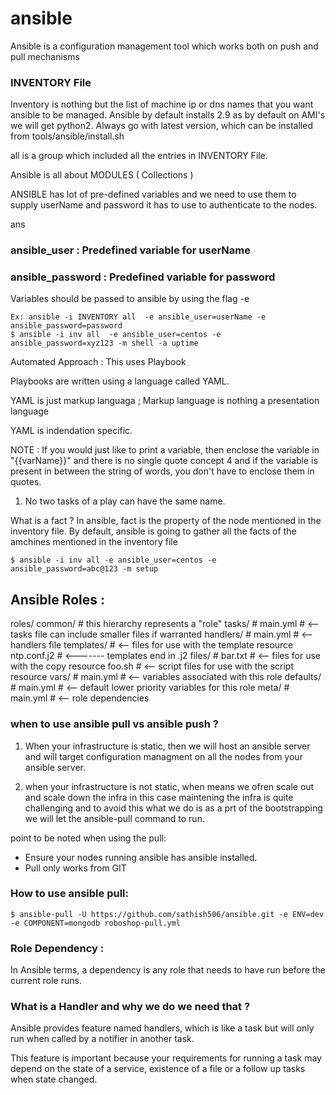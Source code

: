 # ansible

Ansible is a configuration management tool which works both on push and pull mechanisms

### INVENTORY File
 Inventory is nothing but the list of machine ip or dns names that you want ansible to be managed.
Ansible by default installs 2.9 as by default on AMI's we will get python2. Always go with latest version, which can be installed from tools/ansible/install.sh

all is a group which included all the entries in INVENTORY File.

Ansible is all about MODULES ( Collections )

ANSIBLE has lot of pre-defined variables and we need to use them to supply userName and password it has to use to authenticate to the nodes.

ans
### ansible_user     : Predefined variable for userName 
### ansible_password : Predefined variable for password  

Variables should be passed to ansible by using the flag -e

    Ex: ansible -i INVENTORY all  -e ansible_user=userName -e ansible_password=password 
    $ ansible -i inv all  -e ansible_user=centos -e ansible_password=xyz123 -m shell -a uptime

Automated Approach : This uses Playbook

Playbooks are written using a language called YAML.

YAML is just  markup languaga ; Markup language is nothing a presentation language

YAML is indendation specific.

NOTE : If you would just like to print a variable, then enclose the variable in "{{varName}}" and there is no single quote concept 4 and if the variable is present in between the string of words, you don't have to enclose them in quotes.

1) No two tasks of a play can have the same name.

What is a fact ?
In ansible, fact is the property of the node mentioned in the inventory file. By default, ansible is going to gather all the facts of the amchines mentioned in the inventory file

    $ ansible -i inv all -e ansible_user=centos -e ansible_password=abc@123 -m setup

Ansible Roles :
-------------

roles/
    common/               # this hierarchy represents a "role"
        tasks/            #
            main.yml      #  <-- tasks file can include smaller files if warranted
        handlers/         #
            main.yml      #  <-- handlers file
        templates/        #  <-- files for use with the template resource
            ntp.conf.j2   #  <------- templates end in .j2
        files/            #
            bar.txt       #  <-- files for use with the copy resource
            foo.sh        #  <-- script files for use with the script resource
        vars/             #
            main.yml      #  <-- variables associated with this role
        defaults/         #
            main.yml      #  <-- default lower priority variables for this role
        meta/             #
            main.yml      #  <-- role dependencies   

### when to use ansible pull vs ansible push ?

1) When your infrastructure is static, then we will host an ansible server and will target configuration managment on all the nodes from your ansible server.

2) when your infrastructure is not static, when means we ofren scale out and scale down the infra in this case maintening the infra is quite challenging and to avoid this what we do is as a prt of the bootstrapping we will let the ansible-pull command to run.

point to be noted when using the pull:

* Ensure your nodes running ansible has ansible installed.
* Pull only works from GIT

### How to use ansible pull:

    $ ansible-pull -U https://github.com/sathish506/ansible.git -e ENV=dev -e COMPONENT=mongodb roboshop-pull.yml

### Role Dependency :

In Ansible terms, a dependency is any role that needs to have run before the current role runs.

### What is a Handler and why we do we need that ?

Ansible provides feature named handlers, which is like a task but will only run when called by a notifier in another task. 

This feature is important because your requirements for running a task may depend on the state of a service, existence of a file or a follow up tasks when state changed.
